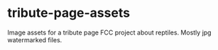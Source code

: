 # tribute-page-assets
Image assets for a tribute page FCC project about reptiles. Mostly jpg watermarked files.
